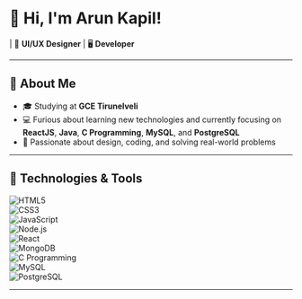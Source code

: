 # 👋 Hi, I'm Arun Kapil!

 | 💼 **UI/UX Designer** | 🖥️ **Developer**

---

## 🚀 About Me  
- 🎓 Studying at **GCE Tirunelveli**  
- 💻 Furious about learning new technologies and currently focusing on **ReactJS**, **Java**, **C Programming**, **MySQL**, and **PostgreSQL**  
- 🌟 Passionate about design, coding, and solving real-world problems  

---

## 🔧 Technologies & Tools  
![HTML5](https://img.shields.io/badge/-HTML5-E34F26?style=flat-square&logo=html5&logoColor=white)  
![CSS3](https://img.shields.io/badge/-CSS3-1572B6?style=flat-square&logo=css3&logoColor=white)  
![JavaScript](https://img.shields.io/badge/-JavaScript-F7DF1E?style=flat-square&logo=javascript&logoColor=black)  
![Node.js](https://img.shields.io/badge/-Node.js-339933?style=flat-square&logo=node.js&logoColor=white)  
![React](https://img.shields.io/badge/-React-61DAFB?style=flat-square&logo=react&logoColor=black)  
![MongoDB](https://img.shields.io/badge/-MongoDB-47A248?style=flat-square&logo=mongodb&logoColor=white)  
![C Programming](https://img.shields.io/badge/-C_Available-00599C?style=flat-square&logo=c&logoColor=white)  
![MySQL](https://img.shields.io/badge/-MySQL-4479A1?style=flat-square&logo=mysql&logoColor=white)  
![PostgreSQL](https://img.shields.io/badge/-PostgreSQL-336791?style=flat-square&logo=postgresql&logoColor=white)  

---


<!---
Mr-A12k/Mr-A12k is a ✨ special ✨ repository because its `README.md` (this file) appears on your GitHub profile.
You can click the Preview link to take a look at your changes.
--->
